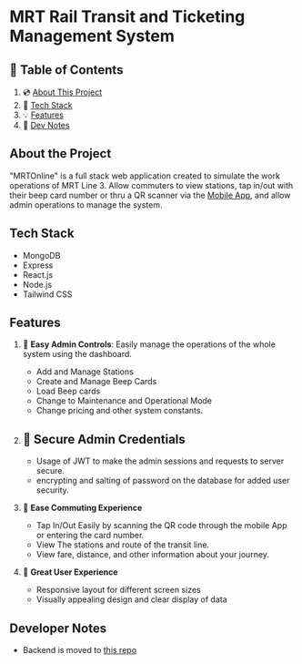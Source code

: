 # MRT Rail Transit and Ticketing Management System

## 📜 Table of Contents

1. 💿 [About This Project](#about)
2. 💚 [Tech Stack](#techStack)
3. 💡 [Features](#features)
4. 📐 [Dev Notes](#notes)

## <a name="about"> About the Project </a>

"MRTOnline" is a full stack web application created to simulate the work operations of MRT Line 3. Allow commuters to view stations, tap in/out with their beep card number or thru a QR scanner via the [Mobile App](https://github.com/mikeeDaw/mrtMobile), and allow admin operations to manage the system.

## <a name="techStack"> Tech Stack </a>

- MongoDB
- Express
- React.js
- Node.js
- Tailwind CSS

## <a name="features"> Features </a>

1. 🎈 **Easy Admin Controls**: Easily manage the operations of the whole system using the dashboard.

   - Add and Manage Stations
   - Create and Manage Beep Cards
   - Load Beep cards
   - Change to Maintenance and Operational Mode
   - Change pricing and other system constants.

2. ## 🎈 **Secure Admin Credentials**

   - Usage of JWT to make the admin sessions and requests to server secure.
   - encrypting and salting of password on the database for added user security.

3. 🎈 **Ease Commuting Experience**

   - Tap In/Out Easily by scanning the QR code through the mobile App or entering the card number.
   - View The stations and route of the transit line.
   - View fare, distance, and other information about your journey.

4. 🎈 **Great User Experience**

   - Responsive layout for different screen sizes
   - Visually appealing design and clear display of data

## <a name="notes"> Developer Notes </a>

- Backend is moved to [this repo](https://github.com/mikeeDaw/mrt-backend)
